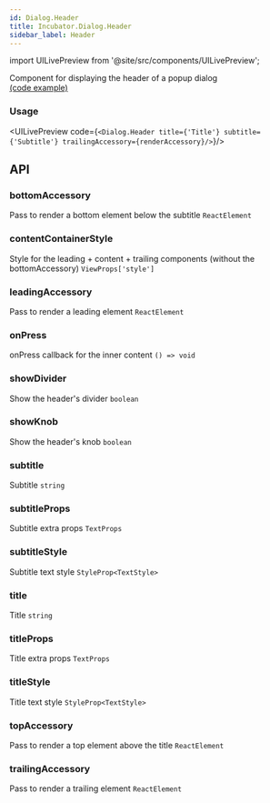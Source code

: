 ```yaml
---
id: Dialog.Header
title: Incubator.Dialog.Header
sidebar_label: Header
---
```


import UILivePreview from '@site/src/components/UILivePreview';

Component for displaying the header of a popup dialog  
[(code example)](https://github.com/wix/react-native-ui-lib/blob/master/demo/src/screens/incubatorScreens/IncubatorDialogScreen.tsx)
<div style={{display: 'flex', flexDirection: 'row', overflowX: 'auto', maxHeight: '500px', alignItems: 'center'}}></div>

### Usage
<UILivePreview code={`<Dialog.Header title={'Title'} subtitle={'Subtitle'} trailingAccessory={renderAccessory}/>`}/>

## API
### bottomAccessory
Pass to render a bottom element below the subtitle
`ReactElement ` 

### contentContainerStyle
Style for the leading + content + trailing components (without the bottomAccessory)
`ViewProps['style'] ` 

### leadingAccessory
Pass to render a leading element
`ReactElement ` 

### onPress
onPress callback for the inner content
`() => void ` 

### showDivider
Show the header's divider
`boolean ` 

### showKnob
Show the header's knob
`boolean ` 

### subtitle
Subtitle
`string ` 

### subtitleProps
Subtitle extra props
`TextProps ` 

### subtitleStyle
Subtitle text style
`StyleProp<TextStyle> ` 

### title
Title
`string ` 

### titleProps
Title extra props
`TextProps ` 

### titleStyle
Title text style
`StyleProp<TextStyle> ` 

### topAccessory
Pass to render a top element above the title
`ReactElement ` 

### trailingAccessory
Pass to render a trailing element
`ReactElement ` 


